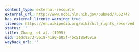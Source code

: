 ```yaml
---
content_type: external-resource
external_url: http://www.ncbi.nlm.nih.gov/pubmed/7552747
has_external_license_warning: true
license: https://en.wikipedia.org/wiki/All_rights_reserved
status: ''
title: Zhang, et al. (1995)
uid: 3edc9273-5619-41a0-b05f-4bc518a4091a
wayback_url: ''
---
```

